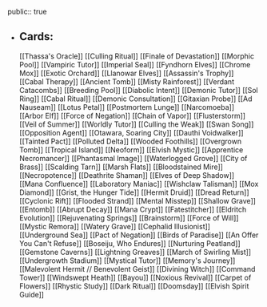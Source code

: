 public:: true
- ## Cards:
	[[Thassa's Oracle]]
	[[Culling Ritual]]
	[[Finale of Devastation]]
	[[Morphic Pool]]
	[[Vampiric Tutor]]
	[[Imperial Seal]]
	[[Fyndhorn Elves]]
	[[Chrome Mox]]
	[[Exotic Orchard]]
	[[Llanowar Elves]]
	[[Assassin's Trophy]]
	[[Cabal Therapy]]
	[[Ancient Tomb]]
	[[Misty Rainforest]]
	[[Verdant Catacombs]]
	[[Breeding Pool]]
	[[Diabolic Intent]]
	[[Demonic Tutor]]
	[[Sol Ring]]
	[[Cabal Ritual]]
	[[Demonic Consultation]]
	[[Gitaxian Probe]]
	[[Ad Nauseam]]
	[[Lotus Petal]]
	[[Postmortem Lunge]]
	[[Narcomoeba]]
	[[Arbor Elf]]
	[[Force of Negation]]
	[[Chain of Vapor]]
	[[Flusterstorm]]
	[[Veil of Summer]]
	[[Worldly Tutor]]
	[[Culling the Weak]]
	[[Swan Song]]
	[[Opposition Agent]]
	[[Otawara, Soaring City]]
	[[Dauthi Voidwalker]]
	[[Tainted Pact]]
	[[Polluted Delta]]
	[[Wooded Foothills]]
	[[Overgrown Tomb]]
	[[Tropical Island]]
	[[Neoform]]
	[[Elvish Mystic]]
	[[Apprentice Necromancer]]
	[[Phantasmal Image]]
	[[Waterlogged Grove]]
	[[City of Brass]]
	[[Scalding Tarn]]
	[[Marsh Flats]]
	[[Bloodstained Mire]]
	[[Necropotence]]
	[[Deathrite Shaman]]
	[[Elves of Deep Shadow]]
	[[Mana Confluence]]
	[[Laboratory Maniac]]
	[[Wishclaw Talisman]]
	[[Mox Diamond]]
	[[Grist, the Hunger Tide]]
	[[Hermit Druid]]
	[[Dread Return]]
	[[Cyclonic Rift]]
	[[Flooded Strand]]
	[[Mental Misstep]]
	[[Shallow Grave]]
	[[Entomb]]
	[[Abrupt Decay]]
	[[Mana Crypt]]
	[[Fatestitcher]]
	[[Eldritch Evolution]]
	[[Rejuvenating Springs]]
	[[Brainstorm]]
	[[Force of Will]]
	[[Mystic Remora]]
	[[Watery Grave]]
	[[Cephalid Illusionist]]
	[[Underground Sea]]
	[[Pact of Negation]]
	[[Birds of Paradise]]
	[[An Offer You Can't Refuse]]
	[[Boseiju, Who Endures]]
	[[Nurturing Peatland]]
	[[Gemstone Caverns]]
	[[Lightning Greaves]]
	[[March of Swirling Mist]]
	[[Undergrowth Stadium]]
	[[Mystical Tutor]]
	[[Memory's Journey]]
	[[Malevolent Hermit // Benevolent Geist]]
	[[Divining Witch]]
	[[Command Tower]]
	[[Windswept Heath]]
	[[Bayou]]
	[[Noxious Revival]]
	[[Carpet of Flowers]]
	[[Rhystic Study]]
	[[Dark Ritual]]
	[[Doomsday]]
	[[Elvish Spirit Guide]]
